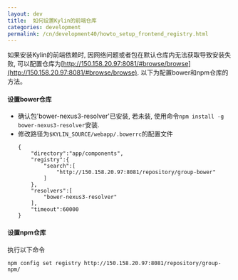 ```yaml
---
layout: dev
title:  如何设置Kylin的前端仓库
categories: development
permalink: /cn/development40/howto_setup_frontend_registry.html
---
```


如果安装Kylin的前端依赖时, 因网络问题或者包在默认仓库内无法获取导致安装失败, 可以配置仓库为[http://150.158.20.97:8081/#browse/browse](http://150.158.20.97:8081/#browse/browse). 以下为配置bower和npm仓库的方法。

#### 设置bower仓库
- 确认包'bower-nexus3-resolver'已安装, 若未装, 使用命令`npm install -g bower-nexus3-resolver`安装.
- 修改路径为`$KYLIN_SOURCE/webapp/.bowerrc`的配置文件
    ```
    {
        "directory":"app/components",
        "registry":{
            "search":[
                "http://150.158.20.97:8081/repository/group-bower"
            ]
        },
        "resolvers":[
            "bower-nexus3-resolver"
        ],
        "timeout":60000
    }
    ```

#### 设置npm仓库
执行以下命令
```
npm config set registry http://150.158.20.97:8081/repository/group-npm/
```